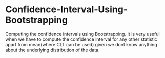 # Confidence-Interval-Using-Bootstrapping
Computing the confidence intervals using Bootstrapping. It is very useful when we have to compute the confidence interval for any other statistic apart from mean(where CLT can be used) given we dont know anything about the underlying distribution of the data.
